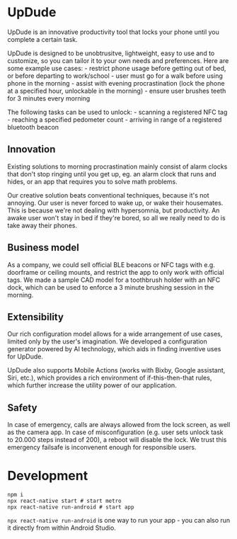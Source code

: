 # UpDude

UpDude is an innovative productivity tool that locks your phone until you complete a certain task.

UpDude is designed to be unobtrusitve, lightweight, easy to use and to customize, so you can tailor it to your own needs and preferences.
Here are some example use cases:
	- restrict phone usage before getting out of bed, or before departing to work/school
	- user must go for a walk before using phone in the morning
	- assist with evening procrastination (lock the phone at a specified hour, unlockable in the morning)
	- ensure user brushes teeth for 3 minutes every morning

The following tasks can be used to unlock:
	- scanning a registered NFC tag
	- reaching a specified pedometer count
	- arriving in range of a registered bluetooth beacon


## Innovation

Existing solutions to morning procrastination mainly consist of alarm clocks that don't stop ringing until you get up, eg. an alarm clock that runs and hides, or an app that requires you to solve math problems.

Our creative solution beats conventional techniques, because it's not annoying. Our user is never forced to wake up, or wake their housemates. This is because we're not dealing with hypersomnia, but productivity. An awake user won't stay in bed if they're bored, so all we really need to do is take away their phones.


## Business model

As a company, we could sell official BLE beacons or NFC tags with e.g. doorframe or ceiling mounts, and restrict the app to only work with official tags. We made a sample CAD model for a toothbrush holder with an NFC dock, which can be used to enforce a 3 minute brushing session in the morning.


## Extensibility

Our rich configuration model allows for a wide arrangement of use cases, limited only by the user's imagination. We developed a configuration generator powered by AI technology, which aids in finding inventive uses for UpDude.

UpDude also supports Mobile Actions (works with Bixby, Google assistant, Siri, etc.), which provides a rich environment of if-this-then-that rules, which further increase the utility power of our application.


## Safety

In case of emergency, calls are always allowed from the lock screen, as well as the camera app.
In case of misconfiguration (e.g. user sets unlock task to 20.000 steps instead of 200), a reboot will disable the lock. We trust this emergency failsafe is inconvenent enough for responsible users.


# Development

```
npm i
npx react-native start # start metro
npx react-native run-android # start app
```

`npx react-native run-android` is one way to run your app - you can also run it directly from within Android Studio.
